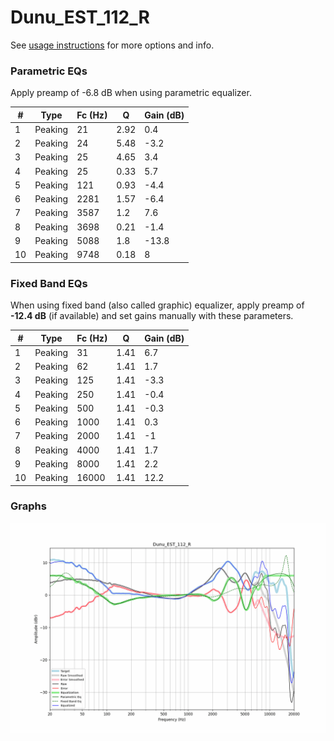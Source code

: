 # Dunu_EST_112_R
See [usage instructions](https://github.com/jaakkopasanen/AutoEq#usage) for more options and info.

### Parametric EQs
Apply preamp of -6.8 dB when using parametric equalizer.

|   # | Type    |   Fc (Hz) |    Q |   Gain (dB) |
|-----|---------|-----------|------|-------------|
|   1 | Peaking |        21 | 2.92 |         0.4 |
|   2 | Peaking |        24 | 5.48 |        -3.2 |
|   3 | Peaking |        25 | 4.65 |         3.4 |
|   4 | Peaking |        25 | 0.33 |         5.7 |
|   5 | Peaking |       121 | 0.93 |        -4.4 |
|   6 | Peaking |      2281 | 1.57 |        -6.4 |
|   7 | Peaking |      3587 | 1.2  |         7.6 |
|   8 | Peaking |      3698 | 0.21 |        -1.4 |
|   9 | Peaking |      5088 | 1.8  |       -13.8 |
|  10 | Peaking |      9748 | 0.18 |         8   |

### Fixed Band EQs
When using fixed band (also called graphic) equalizer, apply preamp of **-12.4 dB** (if available) and set gains manually with these parameters.

|   # | Type    |   Fc (Hz) |    Q |   Gain (dB) |
|-----|---------|-----------|------|-------------|
|   1 | Peaking |        31 | 1.41 |         6.7 |
|   2 | Peaking |        62 | 1.41 |         1.7 |
|   3 | Peaking |       125 | 1.41 |        -3.3 |
|   4 | Peaking |       250 | 1.41 |        -0.4 |
|   5 | Peaking |       500 | 1.41 |        -0.3 |
|   6 | Peaking |      1000 | 1.41 |         0.3 |
|   7 | Peaking |      2000 | 1.41 |        -1   |
|   8 | Peaking |      4000 | 1.41 |         1.7 |
|   9 | Peaking |      8000 | 1.41 |         2.2 |
|  10 | Peaking |     16000 | 1.41 |        12.2 |

### Graphs
![](./Dunu_EST_112_R.png)
